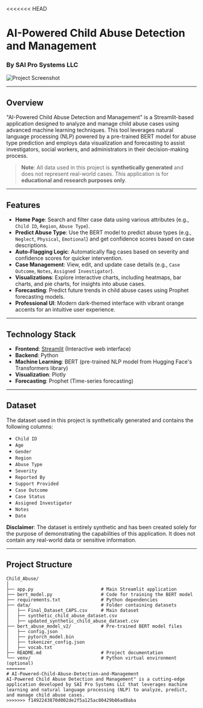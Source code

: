 <<<<<<< HEAD
# **AI-Powered Child Abuse Detection and Management**
### **By SAI Pro Systems LLC**

![Project Screenshot](https://path-to-your-screenshot.png)

---

## **Overview**
"AI-Powered Child Abuse Detection and Management" is a Streamlit-based application designed to analyze and manage child abuse cases using advanced machine learning techniques. This tool leverages natural language processing (NLP) powered by a pre-trained BERT model for abuse type prediction and employs data visualization and forecasting to assist investigators, social workers, and administrators in their decision-making process.

> **Note**: All data used in this project is **synthetically generated** and does not represent real-world cases. This application is for **educational and research purposes only**.

---

## **Features**
- **Home Page**: Search and filter case data using various attributes (e.g., `Child ID`, `Region`, `Abuse Type`).
- **Predict Abuse Type**: Use the BERT model to predict abuse types (e.g., `Neglect`, `Physical`, `Emotional`) and get confidence scores based on case descriptions.
- **Auto-Flagging Logic**: Automatically flag cases based on severity and confidence scores for quicker intervention.
- **Case Management**: View, edit, and update case details (e.g., `Case Outcome`, `Notes`, `Assigned Investigator`).
- **Visualizations**: Explore interactive charts, including heatmaps, bar charts, and pie charts, for insights into abuse cases.
- **Forecasting**: Predict future trends in child abuse cases using Prophet forecasting models.
- **Professional UI**: Modern dark-themed interface with vibrant orange accents for an intuitive user experience.

---

## **Technology Stack**
- **Frontend**: [Streamlit](https://streamlit.io/) (Interactive web interface)
- **Backend**: Python
- **Machine Learning**: BERT (pre-trained NLP model from Hugging Face's Transformers library)
- **Visualization**: Plotly
- **Forecasting**: Prophet (Time-series forecasting)

---

## **Dataset**
The dataset used in this project is synthetically generated and contains the following columns:
- `Child ID`
- `Age`
- `Gender`
- `Region`
- `Abuse Type`
- `Severity`
- `Reported By`
- `Support Provided`
- `Case Outcome`
- `Case Status`
- `Assigned Investigator`
- `Notes`
- `Date`

**Disclaimer**: The dataset is entirely synthetic and has been created solely for the purpose of demonstrating the capabilities of this application. It does not contain any real-world data or sensitive information.

---

## **Project Structure**
```plaintext
Child_Abuse/
│
├── app.py                         # Main Streamlit application
├── bert_model.py                  # Code for training the BERT model
├── requirements.txt               # Python dependencies
├── data/                          # Folder containing datasets
│   ├── Final_Dataset_CAPS.csv     # Main dataset
│   ├── synthetic_child_abuse_dataset.csv
│   ├── updated_synthetic_child_abuse_dataset.csv
├── bert_abuse_model_v2/           # Pre-trained BERT model files
│   ├── config.json
│   ├── pytorch_model.bin
│   ├── tokenizer_config.json
│   ├── vocab.txt
├── README.md                      # Project documentation
└── venv/                          # Python virtual environment (optional)
=======
# AI-Powered-Child-Abuse-Detection-and-Management
AI-Powered Child Abuse Detection and Management" is a cutting-edge application developed by SAI Pro Systems LLC that leverages machine learning and natural language processing (NLP) to analyze, predict, and manage child abuse cases.
>>>>>>> f1492243870d002de2f5a125ac80429b86ad8aba
